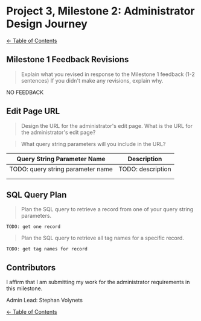 # Project 3, Milestone 2: **Administrator** Design Journey

[← Table of Contents](../design-journey.md)


## Milestone 1 Feedback Revisions
> Explain what you revised in response to the Milestone 1 feedback (1-2 sentences)
> If you didn't make any revisions, explain why.

NO FEEDBACK


## Edit Page URL
> Design the URL for the administrator's edit page.
> What is the URL for the administrator's edit page?



> What query string parameters will you include in the URL?

| Query String Parameter Name       | Description       |
| --------------------------------- | ----------------- |
| TODO: query string parameter name | TODO: description |
|                                   |                   |
|                                   |                   |


## SQL Query Plan
> Plan the SQL query to retrieve a record from one of your query string parameters.

```
TODO: get one record
```

> Plan the SQL query to retrieve all tag names for a specific record.

```
TODO: get tag names for record
```


## Contributors

I affirm that I am submitting my work for the administrator requirements in this milestone.

Admin Lead: Stephan Volynets


[← Table of Contents](../design-journey.md)
